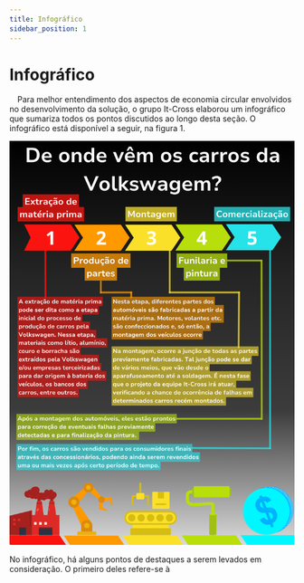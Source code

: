 ```yaml
---
title: Infográfico
sidebar_position: 1
---
```


# Infográfico

&emsp;Para melhor entendimento dos aspectos de economia circular envolvidos no desenvolvimento da solução, o grupo It-Cross elaborou um infográfico que sumariza todos os pontos discutidos ao longo desta seção. O infográfico está disponível a seguir, na figura 1.

![Infográfico](../../../../static/img/sprint-1/infografico.png)

No infográfico, há alguns pontos de destaques a serem levados em consideração. O primeiro deles refere-se à 
